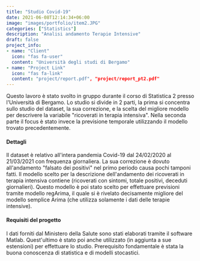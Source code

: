 ```yaml
---
title: "Studio Covid-19"
date: 2021-06-08T12:14:34+06:00
image: "images/portfolio/item2.JPG"
categories: ["Statistics"]
description: "Analisi andamento Terapie Intensive"
draft: false
project_info:
- name: "Client"
  icon: "fas fa-user"
  content: "Università degli studi di Bergamo"
- name: "Project Link"
  icon: "fas fa-link"
  content: "project/report.pdf", "project/report_pt2.pdf"
---
```

Questo lavoro è stato svolto in gruppo durante il corso di Statistica 2 presso l'Università di Bergamo.
Lo studio si divide in 2 parti, la prima si concentra sullo studio del dataset, la sua correzione, e la scelta del
migliore modello per descrivere la variabile "ricoverati in terapia intensiva".
Nella seconda parte il focus è stato invece la previsione temporale utilizzando il modello trovato precedentemente.


#### Dettagli

Il dataset è relativo all'intera pandemia Covid-19 dal 24/02/2020 al 21/03/2021 con frequenza giornaliera.
La sua correzione è dovuto all'andamento "falsato dei positivi" nel primo periodo causa pochi tamponi fatti.
Il modello scelto per la descrizione dell'andamento dei ricoverati in terapia intensiva contiene (ricoverati con sintomi,
totale positivi, deceduti giornalieri).
Questo modello è poi stato scelto per effettuare previsioni tramite modello regArima, il quale si è rivelato decisamente
migliore del modello semplice Arima (che utilizza solamente i dati delle terapie intensive). 


#### Requisiti del progetto

I dati forniti dal Ministero della Salute sono stati elaborati tramite il software Matlab. Quest'ultimo è stato poi anche utilizzato (in aggiunta 
a sue estensioni) per effettuare lo studio.
Prerequisito fondamentale è stata la buona conoscenza di statistica e di modelli stocastici.